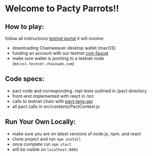 # Welcome to Pacty Parrots!!

## How to play:
follow all instructions [testnet portal](testnet.chainweb.com)
it will involve:
  - downloading Chainweaver desktop wallet (macOS)
  - funding an account with our testnet [coin faucet](faucet.testnet.chainweb.com)
  - make sure wallet is pointing to a testnet node (ex:`us1.testnet.chainweb.com`)

## Code specs:
  - pact code and corresponding .repl tests outlined in /pact directory
  - front-end implemented with react in /src
  - calls to testnet chain with [pact-lang-api](https://github.com/kadena-io/pact-lang-api)
  - all pact calls in src/contexts/PactContext.js

## Run Your Own Locally:
  - make sure you are on latest versions of node.js, npm, and react
  - clone project and run
  `npm install`
  - once complete run `npm start`
  - will be visible on `localhost:8083`
